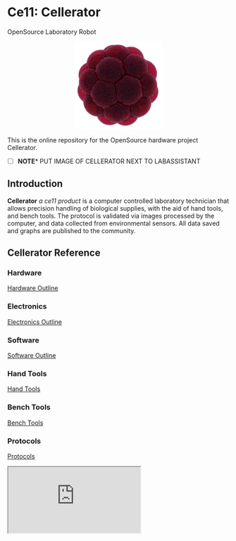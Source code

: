 # Ce11: Cellerator
OpenSource Laboratory Robot
<p align="center">
<img src="./images/Ce11.gif" width="200">
</p>

This is the online repository for the OpenSource hardware project Cellerator.


- [ ] **NOTE*** PUT IMAGE OF CELLERATOR NEXT TO LABASSISTANT

## Introduction

**Cellerator** _a ce11 product_ is a computer controlled laboratory technician that allows precision handling of biological supplies, with the aid of hand tools, and bench tools.  The protocol is validated via images processed by the computer, and data collected from environmental sensors.   All data saved and graphs are published to the community.

## Cellerator Reference

### Hardware
[Hardware Outline](hardware_outline.md)

### Electronics
[Electronics Outline](electronics_outline.md)

### Software
[Software Outline](software_outline.md)

### Hand Tools
[Hand Tools](hand_tools.md)

### Bench Tools
[Bench Tools](bench_tools.md)

### Protocols
[Protocols](protocols.md)




<iframe src="https://docs.google.com/spreadsheets/d/e/2PACX-1vR2F0mwHRdoXvjRBPSGfgPJYmW4lPX5Uv48mUyuGeo7N5OIjGBnpk4jxewPogts5xOyTEVV4lH_Niz6/pubhtml?gid=1050599378&amp;single=true&amp;widget=true&amp;headers=false"></iframe>
